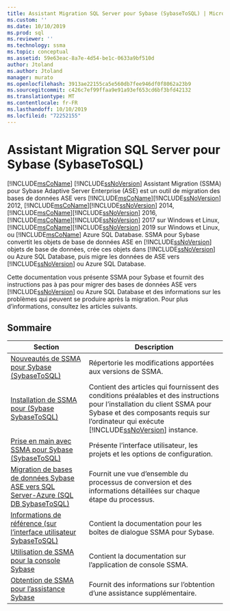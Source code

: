 ```yaml
---
title: Assistant Migration SQL Server pour Sybase (SybaseToSQL) | Microsoft Docs
ms.custom: ''
ms.date: 10/10/2019
ms.prod: sql
ms.reviewer: ''
ms.technology: ssma
ms.topic: conceptual
ms.assetid: 59e63eac-8a7e-4d54-be1c-0633a9bf510d
author: Jtoland
ms.author: Jtoland
manager: murato
ms.openlocfilehash: 3913ae22155ca5e560db7fee946df0f8062a23b9
ms.sourcegitcommit: c426c7ef99ffaa9e91a93ef653cd6bf3bfd42132
ms.translationtype: MT
ms.contentlocale: fr-FR
ms.lasthandoff: 10/10/2019
ms.locfileid: "72252155"
---
```

# <a name="sql-server-migration-assistant-for-sybase-sybasetosql"></a>Assistant Migration SQL Server pour Sybase (SybaseToSQL)

[!INCLUDE[msCoName](../../includes/msconame_md.md)] [!INCLUDE[ssNoVersion](../../includes/ssnoversion-md.md)] Assistant Migration (SSMA) pour Sybase Adaptive Server Enterprise (ASE) est un outil de migration des bases de données ASE vers [!INCLUDE[msCoName](../../includes/msconame_md.md)][!INCLUDE[ssNoVersion](../../includes/ssnoversion-md.md)] 2012, [!INCLUDE[msCoName](../../includes/msconame_md.md)][!INCLUDE[ssNoVersion](../../includes/ssnoversion-md.md)] 2014, [!INCLUDE[msCoName](../../includes/msconame_md.md)][!INCLUDE[ssNoVersion](../../includes/ssnoversion-md.md)] 2016, [!INCLUDE[msCoName](../../includes/msconame_md.md)][!INCLUDE[ssNoVersion](../../includes/ssnoversion-md.md)] 2017 sur Windows et Linux, [!INCLUDE[msCoName](../../includes/msconame_md.md)][!INCLUDE[ssNoVersion](../../includes/ssnoversion-md.md)] 2019 sur Windows et Linux, ou [!INCLUDE[msCoName](../../includes/msconame_md.md)] Azure SQL Database. SSMA pour Sybase convertit les objets de base de données ASE en [!INCLUDE[ssNoVersion](../../includes/ssnoversion-md.md)] objets de base de données, crée ces objets dans [!INCLUDE[ssNoVersion](../../includes/ssnoversion-md.md)] ou Azure SQL Database, puis migre les données de ASE vers [!INCLUDE[ssNoVersion](../../includes/ssnoversion-md.md)] ou Azure SQL Database.
  
Cette documentation vous présente SSMA pour Sybase et fournit des instructions pas à pas pour migrer des bases de données ASE vers [!INCLUDE[ssNoVersion](../../includes/ssnoversion-md.md)] ou Azure SQL Database et des informations sur les problèmes qui peuvent se produire après la migration. Pour plus d’informations, consultez les articles suivants.  
  
## <a name="contents"></a>Sommaire  
  
|Section|Description|
|-----------|---------------|
|[Nouveautés de SSMA pour Sybase &#40;SybaseToSQL&#41;](../../ssma/sybase/what-s-new-in-ssma-for-sybase-sybasetosql.md)|Répertorie les modifications apportées aux versions de SSMA.|  
|[Installation de SSMA pour &#40;Sybase SybaseToSQL&#41;](../../ssma/sybase/installing-ssma-for-sybase-sybasetosql.md)|Contient des articles qui fournissent des conditions préalables et des instructions pour l’installation du client SSMA pour Sybase et des composants requis sur l’ordinateur qui exécute [!INCLUDE[ssNoVersion](../../includes/ssnoversion-md.md)] instance.|  
|[Prise en main avec SSMA pour Sybase &#40;SybaseToSQL&#41;](../../ssma/sybase/getting-started-with-ssma-for-sybase-sybasetosql.md)|Présente l’interface utilisateur, les projets et les options de configuration.|  
|[Migration de bases de données Sybase ASE vers SQL Server-Azure &#40;SQL DB SybaseToSQL&#41;](../../ssma/sybase/migrating-sybase-ase-databases-to-sql-server-azure-sql-db-sybasetosql.md)|Fournit une vue d’ensemble du processus de conversion et des informations détaillées sur chaque étape du processus.|  
|[Informations de référence &#40;sur l’interface utilisateur SybaseToSQL&#41;](../../ssma/sybase/user-interface-reference-sybasetosql.md)|Contient la documentation pour les boîtes de dialogue SSMA pour Sybase.|  
|[Utilisation de SSMA pour la console Sybase](working-with-ssma-for-sybase-console-sybasetosql.md)|Contient la documentation sur l’application de console SSMA.|  
|[Obtention de SSMA pour l’assistance Sybase](https://go.microsoft.com/fwlink/?LinkID=708538&clcid=0x409)|Fournit des informations sur l’obtention d’une assistance supplémentaire.|  
